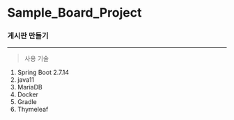 # Sample_Board_Project

### 게시판 만들기 
-------------------
> 사용 기술
1. Spring Boot 2.7.14
2. java11
3. MariaDB
4. Docker
5. Gradle
6. Thymeleaf
